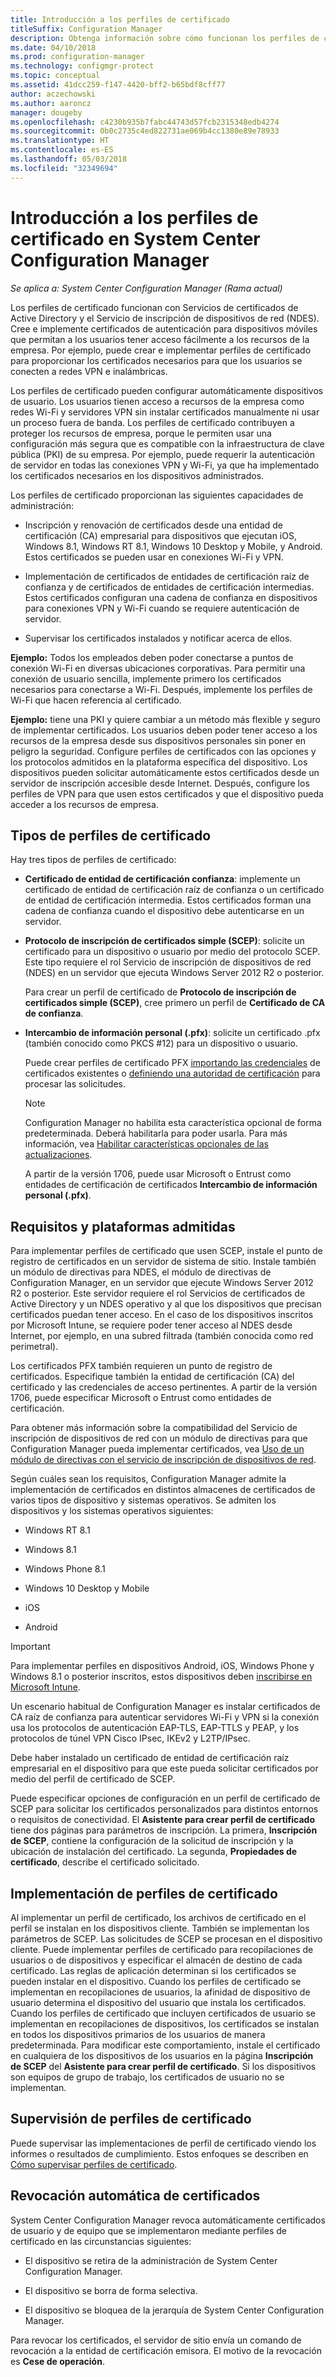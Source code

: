 ```yaml
---
title: Introducción a los perfiles de certificado
titleSuffix: Configuration Manager
description: Obtenga información sobre cómo funcionan los perfiles de certificado en System Center Configuration Manager con Servicios de certificados de Active Directory.
ms.date: 04/10/2018
ms.prod: configuration-manager
ms.technology: configmgr-protect
ms.topic: conceptual
ms.assetid: 41dcc259-f147-4420-bff2-b65bdf8cff77
author: aczechowski
ms.author: aaroncz
manager: dougeby
ms.openlocfilehash: c4230b935b7fabc44743d57fcb2315348edb4274
ms.sourcegitcommit: 0b0c2735c4ed822731ae069b4cc1380e89e78933
ms.translationtype: HT
ms.contentlocale: es-ES
ms.lasthandoff: 05/03/2018
ms.locfileid: "32349694"
---
```

# <a name="introduction-to-certificate-profiles-in-system-center-configuration-manager"></a>Introducción a los perfiles de certificado en System Center Configuration Manager

*Se aplica a: System Center Configuration Manager (Rama actual)*


Los perfiles de certificado funcionan con Servicios de certificados de Active Directory y el Servicio de inscripción de dispositivos de red (NDES). Cree e implemente certificados de autenticación para dispositivos móviles que permitan a los usuarios tener acceso fácilmente a los recursos de la empresa. Por ejemplo, puede crear e implementar perfiles de certificado para proporcionar los certificados necesarios para que los usuarios se conecten a redes VPN e inalámbricas.

Los perfiles de certificado pueden configurar automáticamente dispositivos de usuario. Los usuarios tienen acceso a recursos de la empresa como redes Wi-Fi y servidores VPN sin instalar certificados manualmente ni usar un proceso fuera de banda. Los perfiles de certificado contribuyen a proteger los recursos de empresa, porque le permiten usar una configuración más segura que es compatible con la infraestructura de clave pública (PKI) de su empresa. Por ejemplo, puede requerir la autenticación de servidor en todas las conexiones VPN y Wi-Fi, ya que ha implementado los certificados necesarios en los dispositivos administrados.   

Los perfiles de certificado proporcionan las siguientes capacidades de administración:  

-   Inscripción y renovación de certificados desde una entidad de certificación (CA) empresarial para dispositivos que ejecutan iOS, Windows 8.1, Windows RT 8.1, Windows 10 Desktop y Mobile, y Android. Estos certificados se pueden usar en conexiones Wi-Fi y VPN.  

-   Implementación de certificados de entidades de certificación raíz de confianza y de certificados de entidades de certificación intermedias. Estos certificados configuran una cadena de confianza en dispositivos para conexiones VPN y Wi-Fi cuando se requiere autenticación de servidor.  

-   Supervisar los certificados instalados y notificar acerca de ellos.  

**Ejemplo:** Todos los empleados deben poder conectarse a puntos de conexión Wi-Fi en diversas ubicaciones corporativas. Para permitir una conexión de usuario sencilla, implemente primero los certificados necesarios para conectarse a Wi-Fi. Después, implemente los perfiles de Wi-Fi que hacen referencia al certificado.  

**Ejemplo:** tiene una PKI y quiere cambiar a un método más flexible y seguro de implementar certificados. Los usuarios deben poder tener acceso a los recursos de la empresa desde sus dispositivos personales sin poner en peligro la seguridad. Configure perfiles de certificados con las opciones y los protocolos admitidos en la plataforma específica del dispositivo. Los dispositivos pueden solicitar automáticamente estos certificados desde un servidor de inscripción accesible desde Internet. Después, configure los perfiles de VPN para que usen estos certificados y que el dispositivo pueda acceder a los recursos de empresa.  



## <a name="types-of-certificate-profiles"></a>Tipos de perfiles de certificado  
 Hay tres tipos de perfiles de certificado:  

-   **Certificado de entidad de certificación confianza**: implemente un certificado de entidad de certificación raíz de confianza o un certificado de entidad de certificación intermedia. Estos certificados forman una cadena de confianza cuando el dispositivo debe autenticarse en un servidor.  

-   **Protocolo de inscripción de certificados simple (SCEP)**: solicite un certificado para un dispositivo o usuario por medio del protocolo SCEP. Este tipo requiere el rol Servicio de inscripción de dispositivos de red (NDES) en un servidor que ejecuta Windows Server 2012 R2 o posterior.

    Para crear un perfil de certificado de **Protocolo de inscripción de certificados simple (SCEP)**, cree primero un perfil de **Certificado de CA de confianza**.

-   **Intercambio de información personal (.pfx)**: solicite un certificado .pfx (también conocido como PKCS #12) para un dispositivo o usuario.<!--1321368-->  

    Puede crear perfiles de certificado PFX [importando las credenciales](/sccm/mdm/deploy-use/import-pfx-certificate-profiles) de certificados existentes o [definiendo una autoridad de certificación](/sccm/mdm/deploy-use/create-pfx-certificate-profiles) para procesar las solicitudes.

    > [!Note]  
    > Configuration Manager no habilita esta característica opcional de forma predeterminada. Deberá habilitarla para poder usarla. Para más información, vea [Habilitar características opcionales de las actualizaciones](/sccm/core/servers/manage/install-in-console-updates#bkmk_options).<!--505213-->  

    A partir de la versión 1706, puede usar Microsoft o Entrust como entidades de certificación de certificados **Intercambio de información personal (.pfx)**.


## <a name="requirements-and-supported-platforms"></a>Requisitos y plataformas admitidas  
Para implementar perfiles de certificado que usen SCEP, instale el punto de registro de certificados en un servidor de sistema de sitio. Instale también un módulo de directivas para NDES, el módulo de directivas de Configuration Manager, en un servidor que ejecute Windows Server 2012 R2 o posterior. Este servidor requiere el rol Servicios de certificados de Active Directory y un NDES operativo y al que los dispositivos que precisan certificados puedan tener acceso. En el caso de los dispositivos inscritos por Microsoft Intune, se requiere poder tener acceso al NDES desde Internet, por ejemplo, en una subred filtrada (también conocida como red perimetral).  

Los certificados PFX también requieren un punto de registro de certificados. Especifique también la entidad de certificación (CA) del certificado y las credenciales de acceso pertinentes. A partir de la versión 1706, puede especificar Microsoft o Entrust como entidades de certificación.  

Para obtener más información sobre la compatibilidad del Servicio de inscripción de dispositivos de red con un módulo de directivas para que Configuration Manager pueda implementar certificados, vea [Uso de un módulo de directivas con el servicio de inscripción de dispositivos de red](http://go.microsoft.com/fwlink/p/?LinkId=328657).  

Según cuáles sean los requisitos, Configuration Manager admite la implementación de certificados en distintos almacenes de certificados de varios tipos de dispositivo y sistemas operativos. Se admiten los dispositivos y los sistemas operativos siguientes:  

-   Windows RT 8.1  

-   Windows 8.1  

-   Windows Phone 8.1  

-   Windows 10 Desktop y Mobile  

-   iOS  

-   Android  

> [!IMPORTANT]  
>  Para implementar perfiles en dispositivos Android, iOS, Windows Phone y Windows 8.1 o posterior inscritos, estos dispositivos deben [inscribirse en Microsoft Intune](/intune/device-enrollment).   

Un escenario habitual de Configuration Manager es instalar certificados de CA raíz de confianza para autenticar servidores Wi-Fi y VPN si la conexión usa los protocolos de autenticación EAP-TLS, EAP-TTLS y PEAP, y los protocolos de túnel VPN Cisco IPsec, IKEv2 y L2TP/IPsec.  

Debe haber instalado un certificado de entidad de certificación raíz empresarial en el dispositivo para que este pueda solicitar certificados por medio del perfil de certificado de SCEP.  

Puede especificar opciones de configuración en un perfil de certificado de SCEP para solicitar los certificados personalizados para distintos entornos o requisitos de conectividad. El **Asistente para crear perfil de certificado** tiene dos páginas para parámetros de inscripción. La primera, **Inscripción de SCEP**, contiene la configuración de la solicitud de inscripción y la ubicación de instalación del certificado. La segunda, **Propiedades de certificado**, describe el certificado solicitado.  

## <a name="deploying-certificate-profiles"></a>Implementación de perfiles de certificado  
 Al implementar un perfil de certificado, los archivos de certificado en el perfil se instalan en los dispositivos cliente. También se implementan los parámetros de SCEP. Las solicitudes de SCEP se procesan en el dispositivo cliente. Puede implementar perfiles de certificado para recopilaciones de usuarios o de dispositivos y especificar el almacén de destino de cada certificado. Las reglas de aplicación determinan si los certificados se pueden instalar en el dispositivo. Cuando los perfiles de certificado se implementan en recopilaciones de usuarios, la afinidad de dispositivo de usuario determina el dispositivo del usuario que instala los certificados. Cuando los perfiles de certificado que incluyen certificados de usuario se implementan en recopilaciones de dispositivos, los certificados se instalan en todos los dispositivos primarios de los usuarios de manera predeterminada. Para modificar este comportamiento, instale el certificado en cualquiera de los dispositivos de los usuarios en la página **Inscripción de SCEP** del **Asistente para crear perfil de certificado**. Si los dispositivos son equipos de grupo de trabajo, los certificados de usuario no se implementan.  

## <a name="monitoring-certificate-profiles"></a>Supervisión de perfiles de certificado  

Puede supervisar las implementaciones de perfil de certificado viendo los informes o resultados de cumplimiento. Estos enfoques se describen en [Cómo supervisar perfiles de certificado](/sccm/protect/deploy-use/monitor-certificate-profiles).


## <a name="automatic-revocation-of-certificates"></a>Revocación automática de certificados  
 System Center Configuration Manager revoca automáticamente certificados de usuario y de equipo que se implementaron mediante perfiles de certificado en las circunstancias siguientes:  

-   El dispositivo se retira de la administración de System Center Configuration Manager.  

-   El dispositivo se borra de forma selectiva.  

-   El dispositivo se bloquea de la jerarquía de System Center Configuration Manager.  

 Para revocar los certificados, el servidor de sitio envía un comando de revocación a la entidad de certificación emisora. El motivo de la revocación es **Cese de operación**.  
